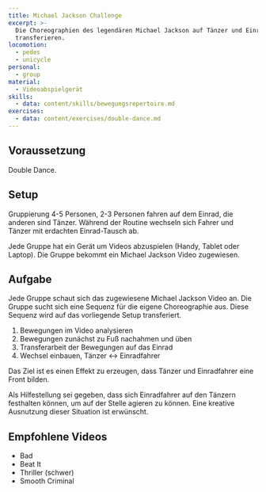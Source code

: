 ```yaml
---
title: Michael Jackson Challenge
excerpt: >-
  Die Choreographien des legendären Michael Jackson auf Tänzer und Einradfahrer
  transferieren.
locomotion:
  - pedes
  - unicycle
personal:
  - group
material:
  - Videoabspielgerät
skills:
  - data: content/skills/bewegungsrepertoire.md
exercises:
  - data: content/exercises/double-dance.md
---
```


## Voraussetzung

Double Dance.

## Setup

Gruppierung 4-5 Personen, 2-3 Personen fahren auf dem Einrad, die anderen sind
Tänzer. Während der Routine wechseln sich Fahrer und Tänzer mit erdachten
Einrad-Tausch ab.

Jede Gruppe hat ein Gerät um Videos abzuspielen (Handy, Tablet oder Laptop). Die
Gruppe bekommt ein Michael Jackson Video zugewiesen.

## Aufgabe

Jede Gruppe schaut sich das zugewiesene Michael Jackson Video an. Die Gruppe
sucht sich eine Sequenz für die eigene Choreographie aus. Diese Sequenz wird auf
das vorliegende Setup transferiert.

1. Bewegungen im Video analysieren
2. Bewegungen zunächst zu Fuß nachahmen und üben
3. Transferarbeit der Bewegungen auf das Einrad
4. Wechsel einbauen, Tänzer \<-> Einradfahrer

Das Ziel ist es einen Effekt zu erzeugen, dass Tänzer und Einradfahrer eine
Front bilden.

Als Hilfestellung sei gegeben, dass sich Einradfahrer auf den Tänzern festhalten
können, um auf der Stelle agieren zu können. Eine kreative Ausnutzung dieser
Situation ist erwünscht.

## Empfohlene Videos

* Bad
* Beat It
* Thriller (schwer)
* Smooth Criminal
